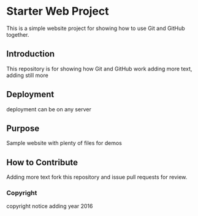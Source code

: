 # Starter Web Project

This is a simple website project for showing how to use Git and GitHub together.

## Introduction
This repository is for showing how Git and GitHub work
adding more text, adding still more

## Deployment
deployment can be on any server

## Purpose
Sample website with plenty of files for demos

## How to Contribute
Adding more text
fork this repository and issue pull requests for review.

### Copyright
copyright notice
adding year 2016